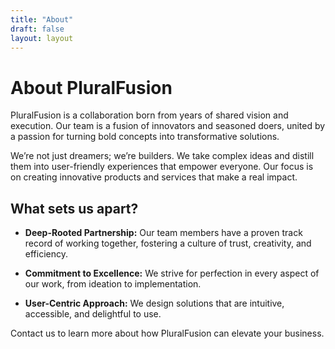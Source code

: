 ```yaml
---
title: "About"
draft: false
layout: layout
---
```


# About PluralFusion
PluralFusion is a collaboration born from years of shared vision and execution. Our team is a fusion of innovators and seasoned doers, united by a passion for turning bold concepts into transformative solutions.

We’re not just dreamers; we’re builders. We take complex ideas and distill them into user-friendly experiences that empower everyone. Our focus is on creating innovative products and services that make a real impact.

## What sets us apart?
- **Deep-Rooted Partnership:** Our team members have a proven track record of working together, fostering a culture of trust, creativity, and efficiency.

- **Commitment to Excellence:** We strive for perfection in every aspect of our work, from ideation to implementation.

- **User-Centric Approach:** We design solutions that are intuitive, accessible, and delightful to use.

Contact us to learn more about how PluralFusion can elevate your business.